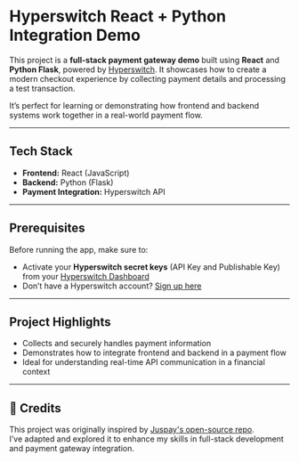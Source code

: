 # Hyperswitch React + Python Integration Demo

This project is a **full-stack payment gateway demo** built using **React** and **Python Flask**, powered by [Hyperswitch](https://hyperswitch.io/). It showcases how to create a modern checkout experience by collecting payment details and processing a test transaction.

It’s perfect for learning or demonstrating how frontend and backend systems work together in a real-world payment flow.

---

## Tech Stack

- **Frontend:** React (JavaScript)
- **Backend:** Python (Flask)
- **Payment Integration:** Hyperswitch API

---

## Prerequisites

Before running the app, make sure to:

- Activate your **Hyperswitch secret keys** (API Key and Publishable Key) from your [Hyperswitch Dashboard](https://app.hyperswitch.io/developers)
- Don’t have a Hyperswitch account? [Sign up here](https://app.hyperswitch.io/register)

---

## Project Highlights

- Collects and securely handles payment information
- Demonstrates how to integrate frontend and backend in a payment flow
- Ideal for understanding real-time API communication in a financial context

---

## 🙌 Credits

This project was originally inspired by [Juspay's open-source repo](https://github.com/juspay/hyperswitch-react-python).  
I’ve adapted and explored it to enhance my skills in full-stack development and payment gateway integration.
